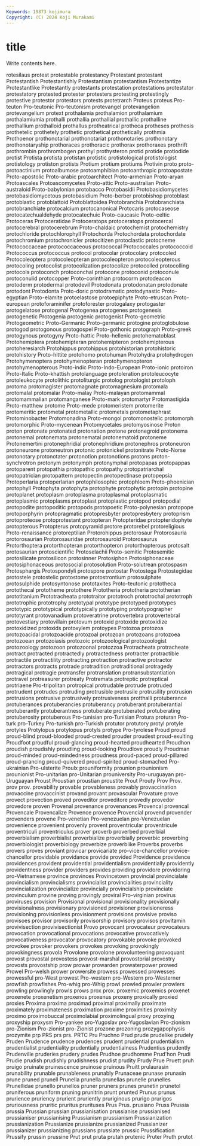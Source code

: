 ```yaml
---
Keywords: 19873 kojimura
Copyright: (C) 2024 Koji Murakami
---
```


# title

Write contents here.



rotesilaus protest protestable protestancy Protestant
protestant Protestantish Protestantishly Protestantism protestantism Protestantize Protestantlike Protestantly protestants protestation
protestations protestator protestatory protested protester protesters protesting protestingly protestive protestor
protestors protests protetrarch Proteus proteus Pro-teuton Pro-teutonic Pro-teutonism protevangel protevangelion
protevangelium protext prothalamia prothalamion prothalamium prothalamiumia prothalli prothallia prothallial prothallic
prothalline prothallium prothalloid prothallus protheatrical protheca protheses prothesis prothetelic prothetely
prothetic prothetical prothetically prothmia Prothoenor prothonotarial prothonotariat prothonotaries prothonotary prothonotaryship
prothoraces prothoracic prothorax prothoraxes prothrift prothrombin prothrombogen prothyl prothysteron protid
protide protiodide protist Protista protista protistan protistic protistological protistologist protistology
protiston protists Protium protium protiums Protivin proto proto- protoactinium protoalbumose
protoamphibian protoanthropic protoapostate Proto-apostolic Proto-arabic protoarchitect Proto-armenian Proto-aryan Protoascales Protoascomycetes
Proto-attic Proto-australian Proto-australoid Proto-babylonian protobacco Protobasidii Protobasidiomycetes protobasidiomycetous protobasidium Proto-berber
protobishop protoblast protoblastic protoblattoid Protoblattoidea Protobranchia Protobranchiata protobranchiate protocalcium protocanonical
Protocaris protocaseose protocatechualdehyde protocatechuic Proto-caucasic Proto-celtic Protoceras Protoceratidae Protoceratops protoceratops
protocercal protocerebral protocerebrum Proto-chaldaic protochemist protochemistry protochloride protochlorophyll Protochorda Protochordata
protochordate protochromium protochronicler protocitizen protoclastic protocneme Protococcaceae protococcaceous protococcal Protococcales
protococcoid Protococcus protococcus protocol protocolar protocolary protocoled Protocoleoptera protocoleopteran protocoleopteron
protocoleopterous protocoling protocolist protocolization protocolize protocolled protocolling protocols protoconch protoconchal
protocone protoconid protoconule protoconulid protocopper Proto-corinthian protocorm protodeacon protoderm protodermal
protodevil Protodonata protodonatan protodonate protodont Protodonta Proto-doric protodramatic protodynastic Proto-egyptian
Proto-elamite protoelastose protoepiphyte Proto-etruscan Proto-european protoforaminifer protoforester protogalaxy protogaster protogelatose
protogenal Protogenea protogenes protogenesis protogenetic Protogenia protogenic protogenist Proto-geometric Protogeometric
Proto-Germanic Proto-germanic protogine protoglobulose protogod protogonous protogospel Proto-gothonic protograph Proto-greek
protogynous protogyny Proto-hattic Proto-hellenic protohematoblast Protohemiptera protohemipteran protohemipteron protohemipterous protoheresiarch
Protohippus protohippus protohistorian protohistoric protohistory Proto-hittite protohomo protohuman Protohydra protohydrogen
Protohymenoptera protohymenopteran protohymenopteron protohymenopterous Proto-indic Proto-Indo-European Proto-ionic protoiron Proto-Italic Proto-khattish
protolanguage protoleration protoleucocyte protoleukocyte protolithic protoliturgic protolog protologist protoloph protoma
protomagister protomagnate protomagnesium protomala protomalal protomalar Proto-malay Proto-malayan protomammal protomammalian
protomanganese Proto-mark protomartyr Protomastigida Proto-matthew protome Proto-mede protomeristem protomerite protomeritic
protometal protometallic protometals protometaphrast Protominobacter Protomonadina Proto-mongol protomonostelic protomorph protomorphic
Proto-mycenean Protomycetales protomyosinose Proton proton protonate protonated protonation protone protonegroid
protonema protonemal protonemata protonematal protonematoid protoneme Protonemertini protonephridial protonephridium protonephros
protoneuron protoneurone protoneutron protonic protonickel protonitrate Proto-Norse protonotary protonotater protonotion
protonotions protons proton-synchrotron protonym protonymph protonymphal protopapas protopappas protoparent protopathia
protopathic protopathy protopatriarchal protopatrician protopattern protopectin protopectinase protopepsia Protoperlaria protoperlarian
protophilosophic protophloem Proto-phoenician protophyll Protophyta protophyta protophyte protophytic protopin protopine
protoplanet protoplasm protoplasma protoplasmal protoplasmatic protoplasmic protoplasms protoplast protoplastic protopod
protopodial protopodite protopoditic protopods protopoetic Proto-polynesian protopope protoporphyrin protopragmatic protopresbyter
protopresbytery protoprism protoproteose protoprotestant protopteran Protopteridae protopteridophyte protopterous Protopterus protopyramid
protore protorebel protoreligious Proto-renaissance protoreptilian Protorohippus protorosaur Protorosauria protorosaurian Protorosauridae
protorosauroid Protorosaurus Protorthoptera protorthopteran protorthopteron protorthopterous protosalt protosaurian protoscientific Protoselachii
Proto-semitic Protosemitic protosilicate protosilicon protosinner Protosiphon Protosiphonaceae protosiphonaceous protosocial protosolution
Proto-solutrean protospasm Protosphargis Protospondyli protospore protostar Protostega Protostegidae protostele protostelic
protostome protostrontium protosulphate protosulphide protosyntonose prototaxites Proto-teutonic prototheca protothecal prototheme
protothere Prototheria prototheria prototherian prototitanium Prototracheata prototraitor prototroch prototrochal prototroph
prototrophic prototrophy prototypal prototype prototyped prototypes prototypic prototypical prototypically prototyping
prototypographer prototyrant protovanadium protoveratrine protovertebra protovertebral protovestiary protovillain protovum protoxid
protoxide protoxidize protoxidized protoxids protoxylem protoypes Protozoa protozoa protozoacidal protozoacide
protozoal protozoan protozoans protozoea protozoean protozoiasis protozoic protozoological protozoologist protozoology
protozoon protozoonal protozzoa Protracheata protracheate protract protracted protractedly protractedness protracter
protractible protractile protractility protracting protraction protractive protractor protractors protracts protrade
protradition protraditional protragedy protragical protragie protransfer protranslation protransubstantiation protravel protreasurer
protreaty Protremata protreptic protreptical protriaene Pro-tripolitan protropical protrudable protrude protruded
protrudent protrudes protruding protrusible protrusile protrusility protrusion protrusions protrusive protrusively
protrusiveness protthalli protuberance protuberances protuberancies protuberancy protuberant protuberantial protuberantly protuberantness
protuberate protuberated protuberating protuberosity protuberous Pro-tunisian pro-Tunisian Protura proturan Pro-turk
pro-Turkey Pro-turkish pro-Turkish protutor protutory protyl protyle protyles Protylopus protylopus
protyls protype Pro-tyrolese Proud proud proud-blind proud-blooded proud-crested prouder proudest
proud-exulting Proudfoot proudful proud-glancing proud-hearted proudhearted Proudhon proudish proudishly proudling
proud-looking Proudlove proudly Proudman proud-minded proud-mindedness proudness proud-paced proud-pillared proud-prancing
proud-quivered proud-spirited proud-stomached Pro-ukrainian Pro-ulsterite Proulx prouniformity prounion prounionism prounionist
Pro-unitarian pro-Unitarian prouniversity Pro-uruguayan pro-Uruguayan Proust Proustian proustian proustite Prout
Prouty Prov Prov. prov prov. provability provable provableness provably provaccination
provaccine provaccinist provand provant provascular Provature prove provect provection proved
proveditor proveditore provedly provedor provedore proven Provenal provenance provenances Provencal
provencal Provencale Provencalize Provence provence Provencial provend provender provenders provene
Pro-venetian Pro-venezuelan pro-Venezuelan provenience provenient provenly provent proventricular proventricule proventriculi
proventriculus prover proverb proverbed proverbial proverbialism proverbialist proverbialize proverbially proverbic
proverbing proverbiologist proverbiology proverbize proverblike Proverbs proverbs provers proves proviant
provicar provicariate pro-vice-chancellor provice-chancellor providable providance provide provided Providence providence
providences provident providential providentialism providentially providently providentness provider providers provides
providing providore providoring pro-Vietnamese province provinces Provincetown provincial provincialate provincialism
provincialisms provincialist provincialities provinciality provincialization provincialize provincially provincialship provinciate provinculum
provine proving provingly proviral Pro-virginian provirus proviruses provision Provisional provisional
provisionality provisionally provisionalness provisionary provisioned provisioner provisioneress provisioning provisionless provisionment
provisions provisive proviso provisoes provisor provisorily provisorship provisory provisos provitamin
provivisection provivisectionist Provo provocant provocateur provocateurs provocation provocational provocations provocative
provocatively provocativeness provocator provocatory provokable provoke provoked provokee provoker provokers
provokes provoking provokingly provokingness provola Provolone provolone provolunteering provoquant provost
provostal provostess provost-marshal provostorial provostry provosts provostship prow prowar prowarden
prowaterpower prowed Prowel Pro-welsh prower prowersite prowess prowessed prowesses prowessful
pro-West prowest Pro-western pro-Western pro-Westerner prowfish prowfishes Pro-whig pro-Whig prowl
prowled prowler prowlers prowling prowlingly prowls prows prox prox. proxemic
proxemics proxenet proxenete proxenetism proxenos proxenus proxeny proxically proxied proxies
Proxima proxima proximad proximal proximally proximate proximately proximateness proximation proxime
proximities proximity proximo proximobuccal proximolabial proximolingual proxy proxying proxyship proxysm
Pro-yankee pro-Yugoslav pro-Yugoslavian Pro-zionism pro-Zionism Pro-zionist pro-Zionist prozone prozoning prozygapophysis
prozymite prp PRS prs prs. PRTC Pru Pruchno Prud prude
prudelike prudely Pruden Prudence prudence prudences prudent prudential prudentialism prudentialist
prudentiality prudentially prudentialness Prudentius prudently Prudenville pruderies prudery prudes Prudhoe
prudhomme Prud'hon Prudi Prudie prudish prudishly prudishness prudist prudity Prudy
Prue Pruett pruh pruigo pruinate pruinescence pruinose pruinous Pruitt prulaurasin
prunability prunable prunableness prunably Prunaceae prunase prunasin prune pruned prunell
Prunella prunella prunellas prunelle prunelles Prunellidae prunello prunellos pruner pruners
prunes prunetin prunetol pruniferous pruniform pruning prunitrin prunt prunted Prunus
prunus prurience pruriency prurient pruriently pruriginous prurigo prurigos pruriousness pruritic
pruritus prurituses Prus Prus. prusiano Pruss Prussia prussia Prussian prussian
prussianisation prussianise prussianised prussianiser prussianising Prussianism prussianism Prussianization prussianization Prussianize
prussianize prussianized Prussianizer prussianizer prussianizing prussians prussiate prussic Prussification Prussify
prussin prussine Prut prut pruta prutah prutenic Pruter Pruth prutot
